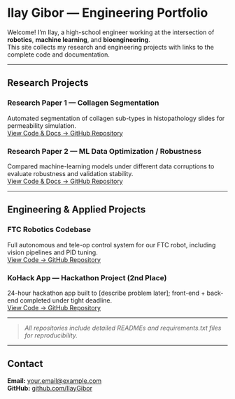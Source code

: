 # Ilay Gibor — Engineering Portfolio

Welcome! I’m Ilay, a high-school engineer working at the intersection of **robotics**, **machine learning**, and **bioengineering**.  
This site collects my research and engineering projects with links to the complete code and documentation.

---

## Research Projects

### Research Paper 1 — Collagen Segmentation  
Automated segmentation of collagen sub-types in histopathology slides for permeability simulation.  
[View Code & Docs → GitHub Repository](https://github.com/IlayGibor/research-collagen-segmentation)

### Research Paper 2 — ML Data Optimization / Robustness  
Compared machine-learning models under different data corruptions to evaluate robustness and validation stability.  
[View Code & Docs → GitHub Repository](https://github.com/IlayGibor/ml-robustness)

---

## Engineering & Applied Projects

### FTC Robotics Codebase  
Full autonomous and tele-op control system for our FTC robot, including vision pipelines and PID tuning.  
[View Code → GitHub Repository](https://github.com/IlayGibor/ftc-autonomous)

### KoHack App — Hackathon Project (2nd Place)  
24-hour hackathon app built to [describe problem later]; front-end + back-end completed under tight deadline.  
[View Code → GitHub Repository](https://github.com/IlayGibor/kohack-app)

---

> *All repositories include detailed READMEs and requirements.txt files for reproducibility.*

---

## Contact
**Email:** your.email@example.com  
**GitHub:** [github.com/IlayGibor](https://github.com/IlayGibor)
